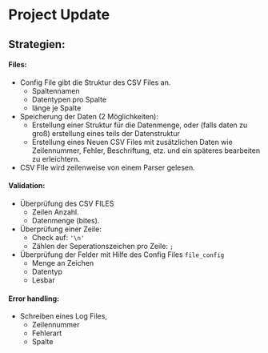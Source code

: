 # Project Update

## Strategien:

#### Files:

* Config File gibt die Struktur des CSV Files an.
  * Spaltennamen
  * Datentypen pro Spalte
  * länge je Spalte
* Speicherung der Daten (2 Möglichkeiten):
  * Erstellung einer Struktur für die Datenmenge, oder (falls daten zu groß) erstellung eines teils der Datenstruktur
  * Erstellung eines Neuen CSV Files mit zusätzlichen Daten wie Zeilennummer, Fehler, Beschriftung, etz. und ein späteres bearbeiten zu erleichtern.
* CSV FIle wird zeilenweise von einem Parser gelesen. 
  

#### Validation:

* Überprüfung des CSV FILES 
  * Zeilen Anzahl.
  * Datenmenge (bites).
* Überprüfung einer Zeile:
  * Check auf:  ```'\n'```
  * Zählen der Seperationszeichen pro Zeile: ```;```
* Überprüfung der Felder mit Hilfe des Config Files ```file_config```
  * Menge an Zeichen 
  * Datentyp
  * Lesbar

#### Error handling:

* Schreiben eines Log Files, 
  * Zeilennummer
  * Fehlerart
  * Spalte
  


